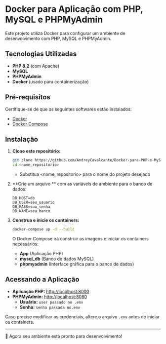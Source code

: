 # Docker para Aplicação com PHP, MySQL e PHPMyAdmin

Este projeto utiliza Docker para configurar um ambiente de desenvolvimento com PHP, MySQL e PHPMyAdmin.

## Tecnologias Utilizadas

- **PHP 8.2** (com Apache)
- **MySQL**
- **PHPMyAdmin**
- **Docker** (usado para containerização)

## Pré-requisitos

Certifique-se de que os seguintes softwares estão instalados:

- [Docker](https://docs.docker.com/get-docker/)
- [Docker Compose](https://docs.docker.com/compose/install/)

## Instalação

1. **Clone este repositório:**

   ```sh
   git clone https://github.com/AndreyCavalcante/Docker-para-PHP-e-MySQL.git <nome_repositorio>
   cd <nome_repositorio>
   ```
   - Substitua <nome_repositorio> para o nome do projeto desejado

2. **Crie um arquivo ** com as variáveis de ambiente para o banco de dados:

   ```env
   DB_HOST=db
   DB_USER=seu_usuario
   DB_PASS=sua_senha
   DB_NAME=seu_banco
   ```

3. **Construa e inicie os containers:**

   ```sh
   docker-compose up -d --build
   ```

   O Docker Compose irá construir as imagens e iniciar os containers necessários:

   - **App** (Aplicação PHP)
   - **mysql\_db** (Banco de dados MySQL)
   - **phpmyadmin** (Interface gráfica para o banco de dados)

## Acessando a Aplicação

- **Aplicação PHP:** [http://localhost:8000](http://localhost:8000)
- **PHPMyAdmin:** [http://localhost:8080](http://localhost:8080)
  - **Usuário:** `user passado no .env`
  - **Senha:** `senha passada no.env`

Caso precise modificar as credenciais, altere o arquivo `.env` antes de iniciar os containers.

---

🚀 Agora seu ambiente está pronto para desenvolvimento!

